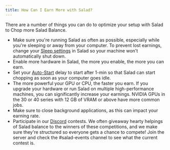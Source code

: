 ```yaml
---
title: How Can I Earn More with Salad?
---
```


There are a number of things you can do to optimize your setup with Salad to Chop more Salad Balance.

- Make sure you're running Salad as often as possible, especially while you're sleeping or away from your computer. To
  prevent lost earnings, change your [Sleep settings](/docs/Guides/Using-the-Salad-App/244-how-to-disable-sleep-mode) in
  Salad so your machine won't automatically shut down.
- Enable more hardware in Salad, the more you enable, the more you can earn.
- Set your [Auto-Start](/docs/Guides/Using-the-Salad-App/353-Salad-App-settings#auto-start) delay to start after 1-min
  so that Salad can start chopping as soon as your computer goes idle.
- The more powerful your GPU or CPU, the faster you earn. If you upgrade your hardware or run Salad on multiple
  high-performance machines, you can significantly increase your earnings. NVIDIA GPUs in the 30 or 40 series with 12 GB
  of VRAM or above have more common jobs.
- Make sure to close background applications, as this can impact your earning rate.
- Participate in our [Discord](http://discord.gg/salad) contests. We often giveaway hearty helpings of Salad balance to
  the winners of these competitions, and we make sure they're structured so everyone gets a chance to compete! Join the
  server and check the #salad-events channel to see what the current contest is.

